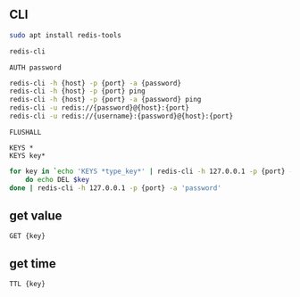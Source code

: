 ## CLI

```sh
sudo apt install redis-tools
```

```sh
redis-cli
```

```
AUTH password
```

```sh
redis-cli -h {host} -p {port} -a {password}
redis-cli -h {host} -p {port} ping
redis-cli -h {host} -p {port} -a {password} ping
redis-cli -u redis://{password}@{host}:{port}
redis-cli -u redis://{username}:{password}@{host}:{port}
```

```
FLUSHALL
```


```
KEYS *
KEYS key*
```

```sh
for key in `echo 'KEYS *type_key*' | redis-cli -h 127.0.0.1 -p {port} -a 'pasword' | awk '{print $1}'`
    do echo DEL $key
done | redis-cli -h 127.0.0.1 -p {port} -a 'password'
```




## get value

```
GET {key}
```

## get time

```
TTL {key}
```
